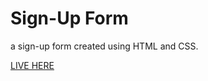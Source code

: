 # Sign-Up Form
a sign-up form created using HTML and CSS.

[LIVE HERE](https://felipeshibukawa.github.io/sign-up/)
